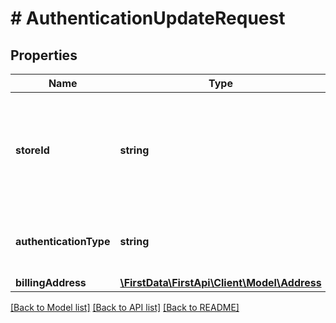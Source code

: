 # # AuthenticationUpdateRequest

## Properties

Name | Type | Description | Notes
------------ | ------------- | ------------- | -------------
**storeId** | **string** | An optional Outlet ID for clients that support multiple stores in the same developer app. | [optional] 
**authenticationType** | **string** | Object name of the authentication update request. | 
**billingAddress** | [**\FirstData\FirstApi\Client\Model\Address**](Address.md) |  | [optional] 

[[Back to Model list]](../../README.md#documentation-for-models) [[Back to API list]](../../README.md#documentation-for-api-endpoints) [[Back to README]](../../README.md)


